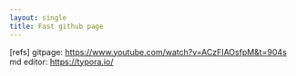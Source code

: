 ```yaml
---
layout: single
title: Fast github page
---
```


[refs]
gitpage: https://www.youtube.com/watch?v=ACzFIAOsfpM&t=904s 
md editor: https://typora.io/
